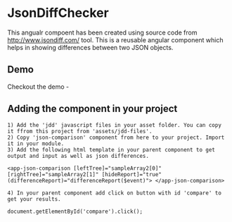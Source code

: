 # JsonDiffChecker

This angualr compoent has been created using source code from  http://www.jsondiff.com/ tool. 
This is a reusable angular component which helps in showing differences between two JSON objects.

## Demo

Checkout the demo - 

## Adding the component in your project
```
1) Add the 'jdd' javascript files in your asset folder. You can copy it ffrom this project from 'assets/jdd-files'.
2) Copy 'json-comparison' component from here to your project. Import it in your module.
3) Add the following html template in your parent component to get output and input as well as json differences.
```
`
<app-json-comparison
  [leftTree]="sampleArray2[0]"
  [rightTree]="sampleArray2[1]"
  [hideReport]="true"
  (differenceReport)="differenceReport($event)">
</app-json-comparison>
`
```
4) In your parent component add click on button with id 'compare' to get your results.
```
`
document.getElementById('compare').click();
`
